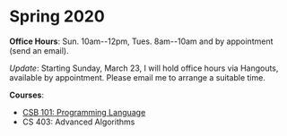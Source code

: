 # Spring 2020
**Office Hours**: Sun. 10am--12pm, Tues. 8am--10am and by appointment (send an email).

*Update*: Starting Sunday, March 23, I will hold office hours via Hangouts, available by appointment. Please email me to arrange a suitable time.


**Courses**:
- [CSB 101: Programming Language](https://github.com/Ali-Abdelmonim/Teaching/tree/master/Programming%20Language)
- CS 403: Advanced Algorithms
